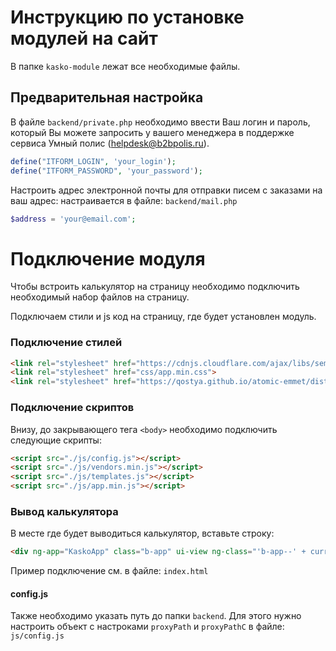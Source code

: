 # Инструкцию по установке модулей на сайт

В папке `kasko-module` лежат все необходимые файлы.

## Предварительная настройка

В файле `backend/private.php` необходимо ввести Ваш логин и пароль, который Вы можете запросить у вашего менеджера в поддержке сервиса Умный полис (helpdesk@b2bpolis.ru).


```php
define("ITFORM_LOGIN", 'your_login');
define("ITFORM_PASSWORD", 'your_password');
```

Настроить адрес электронной почты для отправки писем с заказами на ваш адрес: настраивается в файле: `backend/mail.php`

```php
$address = 'your@email.com';
```

# Подключение модуля

Чтобы встроить калькулятор на страницу необходимо подключить необходимый набор файлов на страницу.

Подключаем стили и js код на страницу, где будет установлен модуль.

### Подключение стилей

```html
<link rel="stylesheet" href="https://cdnjs.cloudflare.com/ajax/libs/semantic-ui/2.2.4/components/icon.min.css"/>
<link rel="stylesheet" href="css/app.min.css">
<link rel="stylesheet" href="https://qostya.github.io/atomic-emmet/dist/style.css">
```

### Подключение скриптов

Внизу, до закрывающего тега `<body>` необходимо подключить следующие скрипты:

```html
<script src="./js/config.js"></script>
<script src="./js/vendors.min.js"></script>
<script src="./js/templates.js"></script>
<script src="./js/app.min.js"></script>
```

### Вывод калькулятора

В месте где будет выводиться калькулятор, вставьте строку:

```html
<div ng-app="KaskoApp" class="b-app" ui-view ng-class="'b-app--' + currentBrandName"></div>
```

Пример подключение см. в файле:
`index.html`

#### config.js

Также необходимо указать путь до папки `backend`.
Для этого нужно настроить объект с настроками `proxyPath` и
 `proxyPathC` в файле: `js/config.js`
